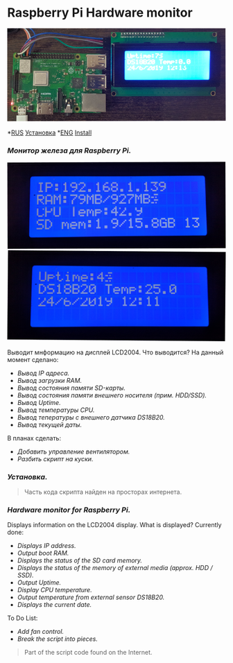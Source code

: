 # Raspberry Pi Hardware monitor
![PROJECT PHOTO](https://github.com/Cherkes001/raspberrypi_hardwaremonitor/blob/master/pics/0.png)

*[RUS](#chapter-0)
[Установка](#chapter-1)
*[ENG](#chapter-)
[Install](#chapter-)

<a id="chapter-0"></a>

### *Монитор железа для Raspberry Pi.*

![PIC0](https://github.com/Cherkes001/raspberrypi_hardwaremonitor/blob/master/pics/1.png)
![PIC1](https://github.com/Cherkes001/raspberrypi_hardwaremonitor/blob/master/pics/2.png)

Выводит мнформацию на дисплей LCD2004.
Что выводится?
На данный момент сделано:
 - *Вывод IP адреса.*
 - *Вывод загрузки RAM.*
 - *Вывод состояния памяти SD-карты.*
 - *Вывод состояния памяти внешнего носителя (прим. HDD/SSD).*
 - *Вывод Uptime.*
 - *Вывод температуры CPU.*
 - *Вывод тепературы с внешнего датчика DS18B20.*
 - *Вывод текущей даты.*

В планах сделать:
 - *Добавить управление вентилятором.*
 - *Разбить скрипт на куски.*

<a id="chapter-1"></a>

### *Установка.*


> Часть кода скрипта найден на просторах интернета.

<a id="chapter-"></a>

### *Hardware monitor for Raspberry Pi.*
Displays information on the LCD2004 display.
What is displayed?
Currently done:
 - *Displays IP address.*
 - *Output boot RAM.*
 - *Displays the status of the SD card memory.*
 - *Displays the status of the memory of external media (approx. HDD / SSD).*
 - *Output Uptime.*
 - *Display CPU temperature.*
 - *Output temperature from external sensor DS18B20.*
 - *Displays the current date.*

To Do List:
 - *Add fan control.*
 - *Break the script into pieces.*

> Part of the script code found on the Internet.
